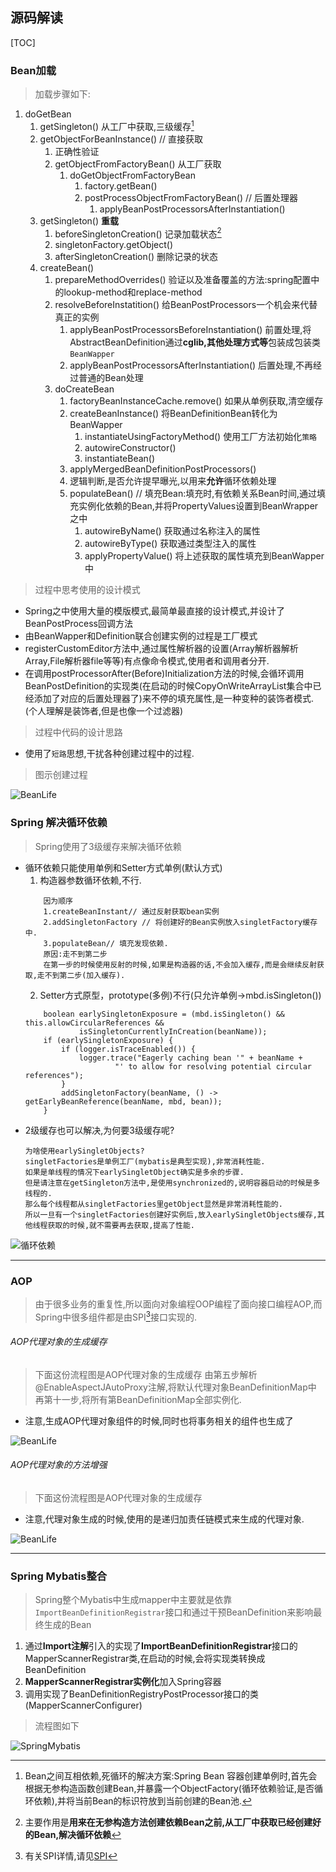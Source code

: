 ## 源码解读

[TOC]
### Bean加载
>加载步骤如下:
1. doGetBean
    1. getSingleton() 从工厂中获取,三级缓存[^1]
    2. getObjectForBeanInstance() // 直接获取
        1. 正确性验证
        2. getObjectFromFactoryBean() 从工厂获取
            1. doGetObjectFromFactoryBean
                1. factory.getBean()
                2. postProcessObjectFromFactoryBean() // 后置处理器
                    1. applyBeanPostProcessorsAfterInstantiation()
    3. getSingleton() <B>重载</B>
        1. beforeSingletonCreation() 记录加载状态[^2]
        2. singletonFactory.getObject()
        3. afterSingletonCreation() 删除记录的状态
    4. createBean()
        1. prepareMethodOverrides() 验证以及准备覆盖的方法:spring配置中的lookup-method和replace-method
        2. resolveBeforeInstatition() 给BeanPostProcessors一个机会来代替真正的实例
            1. applyBeanPostProcessorsBeforeInstantiation() 前置处理,将AbstractBeanDefinition通过<b>cglib,其他处理方式等</b>包装成包装类`BeanWapper`
            2. applyBeanPostProcessorsAfterInstantiation() 后置处理,不再经过普通的Bean处理
        3. doCreateBean
            1. factoryBeanInstanceCache.remove() 如果从单例获取,清空缓存
            2. createBeanInstance() 将BeanDefinitionBean转化为BeanWapper
                1. instantiateUsingFactoryMethod() 使用工厂方法初始化`策略`
                2. autowireConstructor()
                3. instantiateBean()
            3. applyMergedBeanDefinitionPostProcessors()
            4. 逻辑判断,是否允许提早曝光,以用来<B>允许</B>循环依赖处理
            5. populateBean() // 填充Bean:填充时,有依赖关系Bean时间,通过填充实例化依赖的Bean,并将PropertyValues设置到BeanWrapper之中
                1. autowireByName() 获取通过名称注入的属性
                2. autowireByType() 获取通过类型注入的属性
                3. applyPropertyValue() 将上述获取的属性填充到BeanWapper中
               

>过程中思考使用的设计模式

* Spring之中使用大量的模版模式,最简单最直接的设计模式,并设计了BeanPostProcess回调方法
* 由BeanWapper和Definition联合创建实例的过程是工厂模式
* registerCustomEditor方法中,通过属性解析器的设置(Array解析器解析Array,File解析器file等等)有点像命令模式,使用者和调用者分开.
* 在调用postProcessorAfter(Before)Initialization方法的时候,会循环调用BeanPostDefinition的实现类(在启动的时候CopyOnWriteArrayList集合中已经添加了对应的后置处理器了)来不停的填充属性,是一种变种的装饰者模式.(个人理解是装饰者,但是也像一个过滤器)

> 过程中代码的设计思路

* 使用了`短路`思想,干扰各种创建过程中的过程.

>图示创建过程

![BeanLife](../../../Images/programming/java/spring/BeanLife.png)

### Spring 解决循环依赖
> Spring使用了3级缓存来解决循环依赖
* 循环依赖只能使用单例和Setter方式单例(默认方式)
  1. 构造器参数循环依赖,不行.
    ```
        因为顺序
        1.createBeanInstant// 通过反射获取bean实例
        2.addSingletonFactory // 将创建好的Bean实例放入singletFactory缓存中.
        3.populateBean// 填充发现依赖.
        原因:走不到第二步
        在第一步的时候使用反射的时候,如果是构造器的话,不会加入缓存,而是会继续反射获取,走不到第二步(加入缓存).
    ```
  2. Setter方式原型，prototype(多例)不行(只允许单例->mbd.isSingleton())
    ```
        boolean earlySingletonExposure = (mbd.isSingleton() && this.allowCircularReferences &&
                isSingletonCurrentlyInCreation(beanName));
        if (earlySingletonExposure) {
            if (logger.isTraceEnabled()) {
                logger.trace("Eagerly caching bean '" + beanName +
                        "' to allow for resolving potential circular references");
            }
            addSingletonFactory(beanName, () -> getEarlyBeanReference(beanName, mbd, bean));
        }
    ```
* 2级缓存也可以解决,为何要3级缓存呢?
    ```
    为啥使用earlySingletObjects?
    singletFactories是单例工厂(mybatis是典型实现),非常消耗性能.
    如果是单线程的情况下earlySingletObject确实是多余的步骤.
    但是请注意在getSingleton方法中,是使用synchronized的,说明容器启动的时候是多线程的.
    那么每个线程都从singletFactories里getObject显然是非常消耗性能的.
    所以一旦有一个singletFactories创建好实例后,放入earlySingletObjects缓存,其他线程获取的时候,就不需要再去获取,提高了性能.
    ```

![循环依赖](../../../Images/programming/java/spring/循环依赖.gif)

---
### AOP
> 由于很多业务的重复性,所以面向对象编程OOP编程了面向接口编程AOP,而Spring中很多组件都是由SPI[^3]接口实现的.

###### AOP代理对象的生成缓存
> 下面这份流程图是AOP代理对象的生成缓存
> 由第五步解析@EnableAspectJAutoProxy注解,将默认代理对象BeanDefinitionMap中
> 再第十一步,将所有第BeanDefinitionMap全部实例化.

* 注意,生成AOP代理对象组件的时候,同时也将事务相关的组件也生成了

![BeanLife](../../../Images/programming/java/spring/SpringAOP创建代理对象.png)

###### AOP代理对象的方法增强
> 下面这份流程图是AOP代理对象的生成缓存

* 注意,代理对象生成的时候,使用的是递归加责任链模式来生成的代理对象.

![BeanLife](../../../Images/programming/java/spring/AOP方法增强.png)


---
### Spring Mybatis整合
> Spring整个Mybatis中生成mapper中主要就是依靠`ImportBeanDefinitionRegistrar`接口和通过干预BeanDefinition来影响最终生成的Bean
1. 通过**Import注解**引入的实现了**ImportBeanDefinitionRegistrar**接口的MapperScannerRegistrar类,在启动的时候,会将实现类转换成BeanDefinition
2. **MapperScannerRegistrar实例化**加入Spring容器
3. 调用实现了BeanDefinitionRegistryPostProcessor接口的类(MapperScannerConfigurer)

> 流程图如下   

![SpringMybatis](../../../Images/programming/java/spring/SpringMybatis.png)


[^1]:Bean之间互相依赖,死循环的解决方案:Spring Bean 容器创建单例时,首先会根据无参构造函数创建Bean,并暴露一个ObjectFactory(循环依赖验证,是否循环依赖),并将当前Bean的标识符放到当前创建的Bean池.
[^2]:主要作用是<b>用来在无参构造方法创建依赖Bean之前,从工厂中获取已经创建好的Bean,解决循环依赖</b>  
[^3]:有关SPI详情,请见[SPI](../Java%20Core.md)

